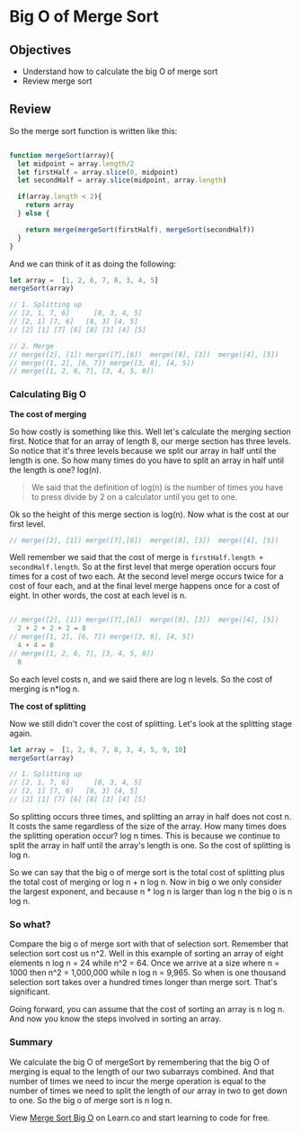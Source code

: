 # Big O of Merge Sort

## Objectives
* Understand how to calculate the big O of merge sort
* Review merge sort

## Review
So the merge sort function is written like this:

```javascript

function mergeSort(array){
  let midpoint = array.length/2
  let firstHalf = array.slice(0, midpoint)
  let secondHalf = array.slice(midpoint, array.length)

  if(array.length < 2){
    return array
  } else {

    return merge(mergeSort(firstHalf), mergeSort(secondHalf))
  }
}
```
And we can think of it as doing the following:

```javascript
let array =  [1, 2, 6, 7, 8, 3, 4, 5]
mergeSort(array)

// 1. Splitting up
// [2, 1, 7, 6]      [8, 3, 4, 5]
// [2, 1] [7, 6]   [8, 3] [4, 5]
// [2] [1] [7] [6] [8] [3] [4] [5]

// 2. Merge
// merge([2], [1]) merge([7],[6])  merge([8], [3])  merge([4], [5])
// merge([1, 2], [6, 7]) merge([3, 8], [4, 5])
// merge([1, 2, 6, 7], [3, 4, 5, 8])
```

### Calculating Big O

**The cost of merging**

So how costly is something like this.  Well let's calculate the merging section first.  Notice that for an array of length 8, our merge section has three levels.  So notice that it's three levels because we split our array in half until the length is one.  So how many times do you have to split an array in half until the length is one?  log(n).  

> We said that the definition of log(n) is the number of times you have to press divide by 2 on a calculator until you get to one.  

Ok so the height of this merge section is log(n).  Now what is the cost at our first level.  

```javascript
// merge([2], [1]) merge([7],[6])  merge([8], [3])  merge([4], [5])
```

Well remember we said that the cost of merge is `firstHalf.length + secondHalf.length`.  So at the first level that merge operation occurs four times for a cost of two each.  At the second level merge occurs twice for a cost of four each, and at the final level merge happens once for a cost of eight.  In other words, the cost at each level is n.  

```javascript

// merge([2], [1]) merge([7],[6])  merge([8], [3])  merge([4], [5])
  2 + 2 + 2 + 2 = 8
// merge([1, 2], [6, 7]) merge([3, 8], [4, 5])
  4 + 4 = 8
// merge([1, 2, 6, 7], [3, 4, 5, 8])
  8
```

So each level costs n, and we said there are log n levels.  So the cost of merging is n*log n.  

**The cost of splitting**

Now we still didn't cover the cost of splitting.  Let's look at the splitting stage again.

```javascript
let array =  [1, 2, 6, 7, 8, 3, 4, 5, 9, 10]
mergeSort(array)

// 1. Splitting up
// [2, 1, 7, 6]      [8, 3, 4, 5]
// [2, 1] [7, 6]   [8, 3] [4, 5]
// [2] [1] [7] [6] [8] [3] [4] [5]

```

So splitting occurs three times, and splitting an array in half does not cost n.  It costs the same regardless of the size of the array.  How many times does the splitting operation occur?  log n times.  This is because we continue to split the array in half until the array's length is one. So the cost of splitting is log n.  

So we can say that the big o of merge sort is the total cost of splitting plus the total cost of merging or log n + n log n.  Now in big o we only consider the largest exponent, and because n * log n is larger than log n the big o is n log n.

### So what?

Compare the big o of merge sort with that of selection sort.  Remember that selection sort cost us n^2.  Well in this example of sorting an array of eight elements n log n = 24 while n^2 = 64.  Once we arrive at a size where n = 1000 then n^2 = 1,000,000 while n log n = 9,965.  So when is one thousand selection sort takes over a hundred times longer than merge sort.  That's significant.

Going forward, you can assume that the cost of sorting an array is n log n.  And now you know the steps involved in sorting an array.

### Summary

We calculate the big O of mergeSort by remembering that the big O of merging is equal to the length of our two subarrays combined.  And that number of times we need to incur the merge operation is equal to the number of times we need to split the length of our array in two to get down to one.  So the big o of merge sort is n log n.  

<p class='util--hide'>View <a href='https://learn.co/lessons/merge-sort-big-o'>Merge Sort Big O</a> on Learn.co and start learning to code for free.</p>
